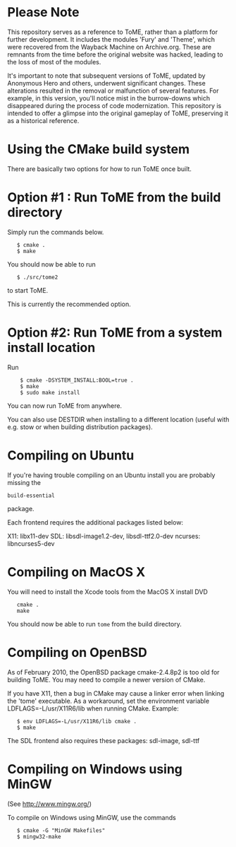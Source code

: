 # Please Note

This repository serves as a reference to ToME, rather than a platform for further development. It includes the modules 'Fury' and 'Theme', which were recovered from the Wayback Machine on Archive.org. These are remnants from the time before the original website was hacked, leading to the loss of most of the modules.

It's important to note that subsequent versions of ToME, updated by Anonymous Hero and others, underwent significant changes. These alterations resulted in the removal or malfunction of several features. For example, in this version, you'll notice mist in the burrow-downs which disappeared during the process of code modernization. This repository is intended to offer a glimpse into the original gameplay of ToME, preserving it as a historical reference.

# Using the CMake build system

There are basically two options for how to run ToME once built.

# Option #1 : Run ToME from the build directory

Simply run the commands below.

       $ cmake .
       $ make

You should now be able to run

       $ ./src/tome2

to start ToME.

This is currently the recommended option.

# Option #2: Run ToME from a system install location

Run

        $ cmake -DSYSTEM_INSTALL:BOOL=true .
        $ make
        $ sudo make install

You can now run ToME from anywhere.

You can also use DESTDIR when installing to a different location
(useful with e.g. stow or when building distribution packages).

# Compiling on Ubuntu

If you're having trouble compiling on an Ubuntu install you are
probably missing the

    build-essential

package.

Each frontend requires the additional packages listed below:

X11: libx11-dev
SDL: libsdl-image1.2-dev, libsdl-ttf2.0-dev
ncurses: libncurses5-dev

# Compiling on MacOS X

You will need to install the Xcode tools from the MacOS X install DVD

       cmake .
       make

You should now be able to run `tome` from the build directory.

# Compiling on OpenBSD

As of February 2010, the OpenBSD package cmake-2.4.8p2 is too old for
building ToME. You may need to compile a newer version of CMake.

If you have X11, then a bug in CMake may cause a linker error when
linking the 'tome' executable. As a workaround, set the environment
variable LDFLAGS=-L/usr/X11R6/lib when running CMake. Example:

       $ env LDFLAGS=-L/usr/X11R6/lib cmake .
       $ make

The SDL frontend also requires these packages: sdl-image, sdl-ttf

# Compiling on Windows using MinGW

(See http://www.mingw.org/)

To compile on Windows using MinGW, use the commands

       $ cmake -G "MinGW Makefiles"
       $ mingw32-make
